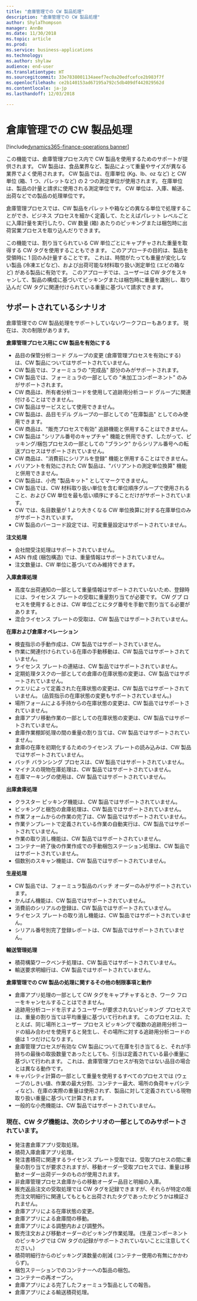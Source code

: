```yaml
---
title: "倉庫管理での CW 製品処理"
description: "倉庫管理での CW 製品処理"
author: ShylaThompson
manager: AnnBe
ms.date: 11/30/2018
ms.topic: article
ms.prod: 
ms.service: business-applications
ms.technology: 
ms.author: shylaw
audience: end-user
ms.translationtype: HT
ms.sourcegitcommit: 33e7838001134aeef7ec0a20edfcefce2b983f7f
ms.openlocfilehash: ce2b140153ad67195a792c5db409df442029562d
ms.contentlocale: ja-jp
ms.lasthandoff: 12/03/2018

---
```

#  <a name="catch-weight-product-processing-with-warehouse-management"></a>倉庫管理での CW 製品処理

[!include[dynamics365-finance-operations banner](../includes/dynamics365-finance-operations.md)]

この機能では、倉庫管理プロセス内で CW 製品を使用するためのサポートが提供されます。 CW 製品は、食品業界など、製品によって重量やサイズが異なる業界でよく使用されます。 CW 製品では、在庫単位 (Kg、lb、oz など) と CW 単位 (箱、1 つ、パレットなど) の 2 つの測定単位が使用されます。 在庫単位は、製品の計量と請求に使用される測定単位です。 CW 単位は、入庫、輸送、出荷などでの製品の処理単位です。

倉庫管理プロセスでは、CW 製品をパレットや箱などの異なる単位で処理することができ、ビジネス プロセスを細かく定義して、たとえばパレット レベルごとに入庫計量を実行したり、CW 数量 (箱) あたりのピッキングまたは梱包時に出荷営業プロセスを取り込んだりできます。

この機能では、割り当てられている CW 単位ごとにキャプチャされた重量を取得する CW タグを使用することもできます。 このアプローチの目的は、製品を受領時に 1 回のみ計量することです。 これは、時間がたっても重量が変化しない製品 (冷凍エビなど)、および出荷可能な材料取り扱い測定単位 (エビの箱など) がある製品に有効です。 このアプローチでは、ユーザーは CW タグをスキャンして、製品の構成に基づいてピッキングまたは梱包時に重量を識別し、取り込んだ CW タグに関連付けられている重量に基づいて請求できます。 

## <a name="supported-scenarios"></a>サポートされているシナリオ

倉庫管理での CW 製品処理をサポートしていないワークフローもあります。 現在は、次の制限があります。
 
**倉庫管理プロセス用に CW 製品を有効にする**
- 品目の保管分析コード グループの変更 (倉庫管理プロセスを有効にする) は、CW 製品についてはサポートされていません。
- CW 製品では、フォーミュラの "完成品" 部分のみがサポートされます。
- CW 製品では、フォーミュラの一部としての "未加工コンポーネント" のみがサポートされます。
- CW 商品は、所有者分析コードを使用して追跡用分析コード グループに関連付けることはできません。
- CW 製品はサービスとして使用できません。
- CW 製品は、品目モデル グループの一部としての "在庫製品" としてのみ使用できます。
- CW 商品は、"販売プロセスで有効" 追跡機能と併用することはできません。
- CW 製品は "シリアル番号のキャプチャ" 機能と併用できず、したがって、ピッキング/梱包プロセスの一部としての "ブランク" からシリアル番号への転送プロセスはサポートされていません。
- CW 商品は、"消費前にシリアルを登録" 機能と併用することはできません。
- バリアントを有効にされた CW 製品は、"バリアントの測定単位換算" 機能と併用できません。
- CW 製品は、小売 "製品キット" としてマークできません。
- CW 製品では、CW 材料取り扱い単位を含む単位順序グループで使用されること、および CW 単位を最も低い順序にすることだけがサポートされています。
- CW では、名目数量が 1 より大きくなる CW 単位換算に対する在庫単位のみがサポートされています。
- CW 製品のバーコード設定では、可変重量設定はサポートされていません。
 
**注文処理**
- 会社間受注処理はサポートされていません。
- ASN 作成 (梱包構造) では、重量情報はサポートされていません。
- 注文数量は、CW 単位に基づいてのみ維持できます。
 
**入庫倉庫処理**
- 高度な出荷通知の一部として重量情報はサポートされていないため、登録時には、ライセンス プレートの受取に重量割り当てが必要です。 CW グプ ロセスを使用するときは、CW 単位ごとにタグ番号を手動で割り当てる必要があります。
- 混合ライセンス プレートの受取は、CW 製品ではサポートされていません。
 
**在庫および倉庫オペレーション**
- 検査指示の手動作成は、CW 製品ではサポートされていません。
- 作業に関連付けられている在庫の手動移動は、CW 製品ではサポートされていません。
- ライセンス プレートの連結は、CW 製品ではサポートされていません。
- 定期処理タスクの一部としての倉庫の在庫状態の変更は、CW 製品ではサポートされていません。
- クエリによって定義された在庫状態の変更は、CW 製品ではサポートされていません。 (品質指示の在庫状態の変更もサポートされていません。)
- 場所フォームによる手持からの在庫状態の変更は、CW 製品ではサポートされていません。
- 倉庫アプリ移動作業の一部としての在庫状態の変更は、CW 製品ではサポートされていません。
- 倉庫作業棚卸処理の間の重量の割り当ては、CW 製品ではサポートされていません。
- 倉庫の在庫を初期化するためのライセンス プレートの読み込みは、CW 製品ではサポートされていません。
- バッチ バランシング プロセスは、CW 製品ではサポートされていません。
- マイナスの現物在庫処理は、CW 製品ではサポートされていません。
- 在庫マーキングの使用は、CW 製品ではサポートされていません。
 
**出庫倉庫処理**
- クラスター ピッキング機能は、CW 製品ではサポートされていません。
- ピッキングと梱包の倉庫処理は、CW 製品ではサポートされていません。
- 作業フォームからの作業の完了は、CW 製品ではサポートされていません。
- 作業テンプレートで定義されている作業の自動実行は、CW 製品ではサポートされていません。
- 作業の取り消し機能は、CW 製品ではサポートされていません。
- コンテナー終了後の作業作成での手動梱包ステーション処理は、CW 製品ではサポートされていません。
- 個数別のスキャン機能は、CW 製品ではサポートされていません。 
 
**生産処理**
- CW 製品では、フォーミュラ製品のバッチ オーダーのみがサポートされています。
- かんばん機能は、CW 製品ではサポートされていません。
- 消費前のシリアルの登録は、CW 製品ではサポートされていません。
- ライセンス プレートの取り消し機能は、CW 製品ではサポートされていません。
- シリアル番号別完了登録レポートは、CW 製品ではサポートされていません。

**輸送管理処理**
- 積荷構築ワークベンチ処理は、CW 製品ではサポートされていません。
- 輸送要求明細行は、CW 製品ではサポートされていません。 
 
**倉庫管理での CW 製品の処理に関するその他の制限事項と動作**
- 倉庫アプリ処理の一部として CW タグをキャプチャするとき、ワーク フローをキャンセルすることはできません。
- 追跡用分析コードを示すようユーザーが要求されないピッキング プロセスでは、重量の割り当ては平均重量に基づいて行われます。 このプロセスは、たとえば、同じ場所とユーザー プロセス ピッキングで複数の追跡用分析コードの組み合わせを使用すると発生し、その場所に対する追跡用分析コードの値は 1 つだけになります。
- 倉庫管理プロセスが有効な CW 製品について在庫を引き当てると、それが手持ちの最後の取扱数量であったとしても、引当は定義されている最小重量に基づいて行われます。 これは、倉庫管理プロセスが有効ではない品目の場合とは異なる動作です。 
- キャパシティ計算の一部として重量を使用するすべてのプロセスでは (ウェーブのしきい値、作業の最大分割、コンテナー最大、場所の負荷キャパシティなど)、在庫の実際の重量は使用されず、製品に対して定義されている現物取り扱い重量に基づいて計算されます。
- 一般的な小売機能は、CW 製品ではサポートされていません。
 
### <a name="the-catch-weight-tags-functionality-is-currently-only-supported-as-part-of-the-following-scenarios"></a>現在、CW タグ機能は、次のシナリオの一部としてのみサポートされています。
- 発注書倉庫アプリ受取処理。
- 積荷入庫倉庫アプリ処理。
- 発注書積荷に関連するライセンス プレート受取では、受取プロセスの間に重量の割り当てが要求されますが、移動オーダー受取プロセスでは、重量は移動オーダー出荷データのものが使用されます。
- 非倉庫管理プロセス倉庫からの移動オーダー品目と明細の入庫。    
- 販売返品注文の受取処理では CW タグを記録できますが、それらが特定の販売注文明細行に関連してもともと出荷されたタグであったかどうかは検証されません。
- 倉庫アプリによる在庫状態の変更。
- 倉庫アプリによる倉庫間の移動。
- 倉庫アプリによる調整内および調整外。
- 販売注文および移動オーダーのピッキング作業処理。 (生産コンポーネントのピッキングでは CW タグの記録がサポートされていないことに注意してください。)
- 積荷明細行からのピッキング済数量の削減 (コンテナー使用の有無にかかわらず)。
- 梱包ステーションでのコンテナーへの製品の梱包。
- コンテナーの再オープン。
- 倉庫アプリによる完了したフォーミュラ製品としての報告。
- 倉庫アプリによる輸送積荷処理。



